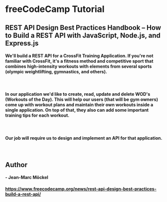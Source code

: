 # freeCodeCamp Tutorial

## REST API Design Best Practices Handbook – How to Build a REST API with JavaScript, Node.js, and Express.js

#### We'll build a REST API for a CrossFit Training Application. If you're not familiar with CrossFit, it's a fitness method and competitive sport that combines high-intensity workouts with elements from several sports (olympic weightlifting, gymnastics, and others).
<br>  

#### In our application we'd like to create, read, update and delete WOD's (Workouts of the Day). This will help our users (that will be gym owners) come up with workout plans and maintain their own workouts inside a single application. On top of that, they also can add some important training tips for each workout.
<br>

#### Our job will require us to design and implement an API for that application.
<br>  


## Author 
#### - Jean-Marc Möckel


#### https://www.freecodecamp.org/news/rest-api-design-best-practices-build-a-rest-api/
<br>  

